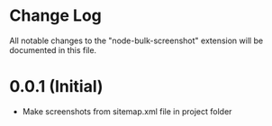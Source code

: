 # Change Log
All notable changes to the "node-bulk-screenshot" extension will be documented in this file.

# 0.0.1 (Initial)
- Make screenshots from sitemap.xml file in project folder
